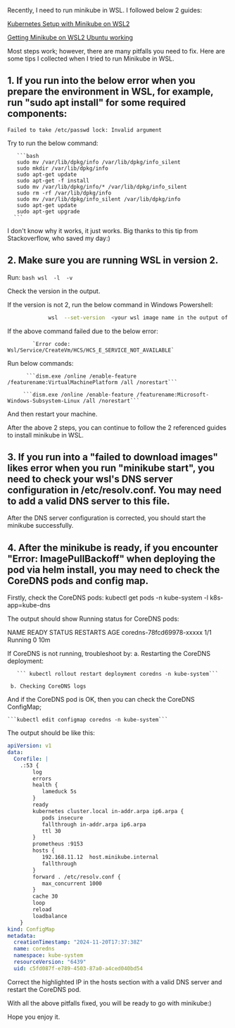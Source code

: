 Recently, I need to run minikube in WSL. I followed below 2 guides:

[Kubernetes Setup with Minikube on WSL2](https://gaganmanku96.medium.com/kubernetes-setup-with-minikube-on-wsl2-2023-a58aea81e6a3 "Kubernetes Setup with Minikube on WSL2")

[Getting Minikube on WSL2 Ubuntu working](https://gist.github.com/wholroyd/748e09ca0b78897750791172b2abb051)



Most steps work; however, there are many pitfalls you need to fix. Here are some tips I collected when I tried to run Minikube in WSL.



## 1. If you run into the below error when you prepare the environment in WSL, for example, run "sudo apt install" for some required components:

   `Failed to take /etc/passwd lock: Invalid argument`


    
   Try to run the below command:

       ```bash
       sudo mv /var/lib/dpkg/info /var/lib/dpkg/info_silent
       sudo mkdir /var/lib/dpkg/info
       sudo apt-get update
       sudo apt-get -f install
       sudo mv /var/lib/dpkg/info/* /var/lib/dpkg/info_silent
       sudo rm -rf /var/lib/dpkg/info
       sudo mv /var/lib/dpkg/info_silent /var/lib/dpkg/info
       sudo apt-get update
       sudo apt-get upgrade
      ```

   I don't know why it works, it just works. Big thanks to this tip from Stackoverflow, who saved my day:)


## 2. Make sure you are running WSL in version 2.
    
   Run: 
       ```bash
       wsl  -l  -v
       ```
   
   Check the version in the output.

   If the version is not 2, run the below command in Windows Powershell:
```bash
             wsl  --set-version  <your wsl image name in the output of "wsl -l -v">  2
```
   If the above command failed due to the below error:

            `Error code: Wsl/Service/CreateVm/HCS/HCS_E_SERVICE_NOT_AVAILABLE`

  Run below commands:
 
          ```dism.exe /online /enable-feature /featurename:VirtualMachinePlatform /all /norestart```

         ```dism.exe /online /enable-feature /featurename:Microsoft-Windows-Subsystem-Linux /all /norestart```
 
  
And then restart your machine.

After the above 2 steps, you can continue to follow the 2 referenced guides to install minikube in WSL.


## 3. If you run into a "failed to download images" likes error when you run "minikube start", you need to check your wsl's DNS server configuration in /etc/resolv.conf. You may need to add a valid DNS server to this file.

After the DNS server configuration is corrected, you should start the minikube successfully.


## 4. After the minikube is ready, if you encounter "Error: ImagePullBackoff" when deploying the pod via helm install, you may need to check the CoreDNS pods and config map.

Firstly, check the CoreDNS pods:
      kubectl get  pods -n kube-system -l k8s-app=kube-dns

The output should show Running status for CoreDNS pods:

NAME                        READY   STATUS    RESTARTS   AGE
coredns-78fcd69978-xxxxx    1/1     Running   0          10m

If CoreDNS is not running, troubleshoot by:
     a. Restarting the CoreDNS deployment:
 
       ``` kubectl rollout restart deployment coredns -n kube-system```

     b. Checking CoreDNS logs

And if the CoreDNS pod is OK, then you can check  the CoreDNS ConfigMap;

    ```kubectl edit configmap coredns -n kube-system```
 
The output should be like this:
```yaml
apiVersion: v1
data:
  Corefile: |
    .:53 {
        log
        errors
        health {
           lameduck 5s
        }
        ready
        kubernetes cluster.local in-addr.arpa ip6.arpa {
           pods insecure
           fallthrough in-addr.arpa ip6.arpa
           ttl 30
        }
        prometheus :9153
        hosts {
           192.168.11.12  host.minikube.internal
           fallthrough
        }
        forward . /etc/resolv.conf {
           max_concurrent 1000
        }
        cache 30
        loop
        reload
        loadbalance
    }
kind: ConfigMap
metadata:
  creationTimestamp: "2024-11-20T17:37:38Z"
  name: coredns
  namespace: kube-system
  resourceVersion: "6439"
  uid: c5fd087f-e789-4503-87a0-a4ced040bd54
```

Correct the highlighted IP in the hosts section with a valid DNS server and restart the CoreDNS pod.

With all the above pitfalls fixed, you will be ready to go with minikube:)

Hope you enjoy it.
